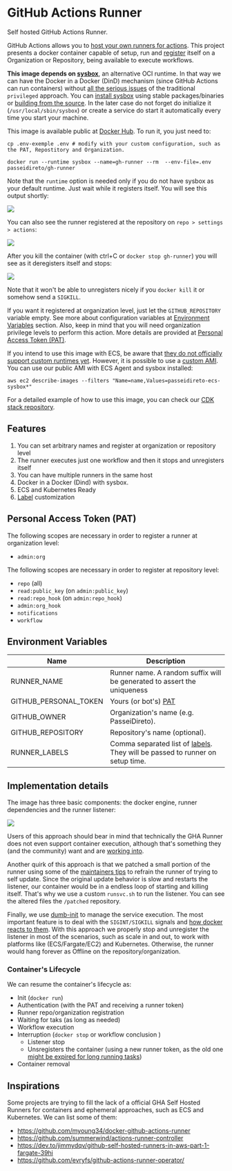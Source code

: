 # GitHub Actions Runner

Self hosted GitHub Actions Runner.

GitHub Actions allows you to [host your own runners for actions](https://docs.github.com/en/free-pro-team@latest/actions/hosting-your-own-runners/about-self-hosted-runners). This project presents a docker container capable of setup, run and [register](https://docs.github.com/en/free-pro-team@latest/actions/hosting-your-own-runners/adding-self-hosted-runners) itself on a Organization or Repository, being available to execute workflows.

**This image depends on [sysbox](https://github.com/nestybox/sysbox)**, an alternative OCI runtime. In that way we can have the Docker in a Docker (DinD) mechanism (since GitHub Actions can run containers) without [all the serious issues](https://jpetazzo.github.io/2015/09/03/do-not-use-docker-in-docker-for-ci/) of the traditional `privileged` approach. You can [install sysbox](https://github.com/nestybox/sysbox#installing-sysbox) using stable packages/binaries or [building from the source](https://github.com/nestybox/sysbox/blob/master/docs/developers-guide/build.md). In the later case do not forget do initialize it (`/usr/local/sbin/sysbox`) or create a service do start it automatically every time you start your machine.

This image is available public at [Docker Hub](https://hub.docker.com/r/passeidireto/gh-runner). To run it, you just need to:

```shell script
cp .env-exemple .env # modify with your custom configuration, such as the PAT, Repostitory and Organization.

docker run --runtime sysbox --name=gh-runner --rm  --env-file=.env passeidireto/gh-runner
```

Note that the `runtime` option is needed only if you do not have sysbox as your default runtime. Just wait while it registers itself. You will see this output shortly:

![](./docs/img/runner.png)

You can also see the runner registered at the repository on `repo > settings > actions`:

![](./docs/img/registered-runners.png)

After you kill the container (with ctrl+C or `docker stop gh-runner`) you will see as it deregisters itself and stops:

![](./docs/img/removal.png)

Note that it won't be able to unregisters nicely if you `docker kill` it or somehow send a `SIGKILL`.

If you want it registered at organization level, just let the `GITHUB_REPOSITORY` variable empty. See more about configuration variables at [Environment Variables](#environment-variables) section.  Also, keep in mind that you will need organization privilege levels to perform this action. More details are provided at [Personal Access Token (PAT)](#personal-access-token-pat).

If you intend to use this image with ECS, be aware that [they do not officially support custom runtimes yet](https://github.com/aws/containers-roadmap/issues/673). However, it is possible to use a [custom AMI](https://docs.aws.amazon.com/AWSEC2/latest/UserGuide/AMIs.html). You can use our public AMI with ECS Agent and sysbox installed:

```shell script
aws ec2 describe-images --filters "Name=name,Values=passeidireto-ecs-sysbox*"
```

For a detailed example of how to use this image, you can check our [CDK stack repository](https://github.com/PasseiDireto/gh-runner-ecs-ec2-stack).


## Features
1. You can set arbitrary names and register at organization or repository level
1. The runner executes just one workflow and then it stops and unregisters itself
1. You can have multiple runners in the same host
1. Docker in a Docker (Dind) with sysbox.
1. ECS and Kubernetes Ready
1. [Label](https://docs.github.com/en/free-pro-team@latest/actions/hosting-your-own-runners/using-labels-with-self-hosted-runners) customization


## Personal Access Token (PAT)

The following scopes are necessary in order to register a runner at organization level:

- `admin:org`

The following scopes are necessary in order to register at repository level:

- `repo` (all)
- `read:public_key` (on `admin:public_key`)
- `read:repo_hook` (on `admin:repo_hook`)
- `admin:org_hook`
- `notifications`
- `workflow`

## Environment Variables

| Name | Description |
|----------|-----------|
|RUNNER_NAME| Runner name. A random suffix will be generated to assert the uniqueness |
|GITHUB_PERSONAL_TOKEN| Yours (or bot's) [PAT](https://docs.github.com/en/free-pro-team@latest/github/authenticating-to-github/creating-a-personal-access-token)|
|GITHUB_OWNER|Organization's name (e.g. PasseiDireto).|
|GITHUB_REPOSITORY| Repository's name (optional).|
|RUNNER_LABELS| Comma separated list of [labels](https://docs.github.com/en/free-pro-team@latest/actions/hosting-your-own-runners/using-labels-with-self-hosted-runners). They will be passed to runner on setup time.|

## Implementation details

The image has three basic components: the docker engine, runner dependencies and the runner listener:

![](./docs/img/runner-model.png)


Users of this approach should bear in mind that technically the GHA Runner does not even support container execution, although that's something they (and the community) want and are [working into](https://github.com/actions/runner/labels/Runner%20%3Aheart%3A%20Container).

Another quirk of this approach is that we patched a small portion of the runner using some of the [maintainers tips](https://github.com/actions/runner/issues/246#issuecomment-568638572) to refrain the runner of trying to self update. Since the original update behavior is slow and restarts the listener, our container would be in a endless loop of starting and killing itself. That's why we use a custom `runsvc.sh` to run the listener. You can see the altered files the `/patched` repository.

Finally, we use [dumb-init](https://engineeringblog.yelp.com/2016/01/dumb-init-an-init-for-docker.html) to manage the service execution. The most important feature is to deal with the `SIGINT/SIGKILL` signals and [how docker reacts to them](https://www.ctl.io/developers/blog/post/gracefully-stopping-docker-containers/). With this approach we properly stop and unregister the listener in most of the scenarios, such as scale in and out, to work with platforms like (ECS/Fargate/EC2) and Kubernetes. Otherwise, the runner would hang forever as Offline on the repository/organization.

### Container's Lifecycle

We can resume the container's lifecycle as:

- Init (`docker run`)
- Authentication (with the PAT and receiving a runner token)
- Runner repo/organization registration
- Waiting for taks (as long as needed)
- Workflow execution
- Interruption (`docker stop` or workflow conclusion )
    - Listener stop
    - Unsregisters the container (using a new runner token, as the old one [might be expired for long running tasks](https://github.com/actions/runner/issues/845))
- Container removal

## Inspirations

Some projects are trying to fill the lack of a official GHA Self Hosted Runners for containers and ephemeral approaches, such as ECS and Kubernetes. We can list some of them:

- https://github.com/myoung34/docker-github-actions-runner
- https://github.com/summerwind/actions-runner-controller
- https://dev.to/jimmydqv/github-self-hosted-runners-in-aws-part-1-fargate-39hi
- https://github.com/evryfs/github-actions-runner-operator/

